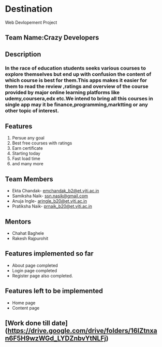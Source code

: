 # Destination
Web Devlopement Project
## Team Name:Crazy Developers

## Description
  ### In the race of education students seeks various courses to explore themselves but end up with confusion the content of which course is best for them.This apps makes it easier for them to read the review ,ratings and overview of the course provided by major online learning platforms like udemy,coursera,edx etc.We intend to bring all this courses in single app may it be finance,programming,marktting or any other topic of interest.

## Features 
 1. Persue any goal
 2. Best free courses with ratings
 3. Earn certificate
 4. Starting today 
 5. Fast load time
 6. and many more


## Team Members
   - Ekta Chandak-
     emchandak_b2@et.vjti.ac.in
   - Samiksha Naik-
     ssn.nasik@gmail.com
   - Anuja Ingle-
     aringle_b20@et.vjti.ac.in
   - Pratiksha Naik-
     prnaik_b20@et.vjti.ac.in

     
## Mentors
   - Chahat Baghele
   - Rakesh Rajpurohit
   
## Features implemented so far
   - About page completed
   - Login page completed
   - Register page also completed.
   
## Features left to be implemented
   - Home page 
   - Content page
   
## [Work done till date] (https://drive.google.com/drive/folders/16IZtnxan6F5H9wzWGd_LYDZnbvYtNLFj)
